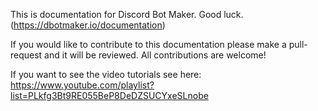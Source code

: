 This is documentation for Discord Bot Maker. Good luck. (https://dbotmaker.io/documentation)

If you would like to contribute to this documentation please make a pull-request and it will be reviewed. All contributions are welcome!

If you want to see the video tutorials see here:
https://www.youtube.com/playlist?list=PLkfg3Bt9RE055BeP8DeDZSUCYxeSLnobe
